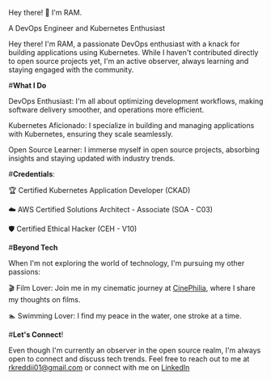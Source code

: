 Hey there! 👋 I'm RAM.

A DevOps Engineer and Kubernetes Enthusiast

Hey there! I'm RAM, a passionate DevOps enthusiast with a knack for building applications using Kubernetes. While I haven't contributed directly to open source projects yet, I'm an active observer, always learning and staying engaged with the community.

#**What I Do**

DevOps Enthusiast: I'm all about optimizing development workflows, making software delivery smoother, and operations more efficient.

Kubernetes Aficionado: I specialize in building and managing applications with Kubernetes, ensuring they scale seamlessly.

Open Source Learner: I immerse myself in open source projects, absorbing insights and staying updated with industry trends.

#**Credentials**:

🏆 Certified Kubernetes Application Developer (CKAD)

☁️ AWS Certified Solutions Architect - Associate (SOA - C03)

🛡️ Certified Ethical Hacker (CEH - V10)

#**Beyond Tech**

When I'm not exploring the world of technology, I'm pursuing my other passions:

🎬 Film Lover: Join me in my cinematic journey at [CinePhilia](https://www.cinephilia.in/), where I share my thoughts on films.

🏊 Swimming Lover: I find my peace in the water, one stroke at a time.

#**Let's Connect**!

Even though I'm currently an observer in the open source realm, I'm always open to connect and discuss tech trends. Feel free to reach out to me at rkreddii01@gmail.com or connect with me on [LinkedIn](https://www.linkedin.com/in/ram-reddy-devopsengineer)
